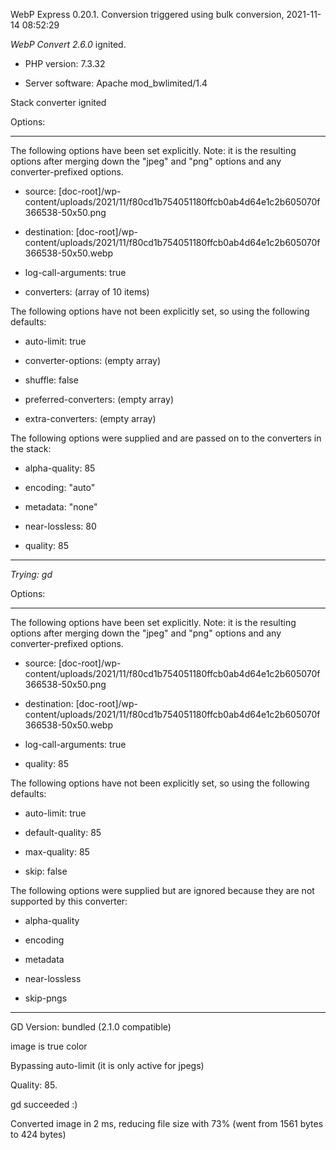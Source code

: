 WebP Express 0.20.1. Conversion triggered using bulk conversion, 2021-11-14 08:52:29

*WebP Convert 2.6.0*  ignited.
- PHP version: 7.3.32
- Server software: Apache mod_bwlimited/1.4

Stack converter ignited

Options:
------------
The following options have been set explicitly. Note: it is the resulting options after merging down the "jpeg" and "png" options and any converter-prefixed options.
- source: [doc-root]/wp-content/uploads/2021/11/f80cd1b754051180ffcb0ab4d64e1c2b605070f366538-50x50.png
- destination: [doc-root]/wp-content/uploads/2021/11/f80cd1b754051180ffcb0ab4d64e1c2b605070f366538-50x50.webp
- log-call-arguments: true
- converters: (array of 10 items)

The following options have not been explicitly set, so using the following defaults:
- auto-limit: true
- converter-options: (empty array)
- shuffle: false
- preferred-converters: (empty array)
- extra-converters: (empty array)

The following options were supplied and are passed on to the converters in the stack:
- alpha-quality: 85
- encoding: "auto"
- metadata: "none"
- near-lossless: 80
- quality: 85
------------


*Trying: gd* 

Options:
------------
The following options have been set explicitly. Note: it is the resulting options after merging down the "jpeg" and "png" options and any converter-prefixed options.
- source: [doc-root]/wp-content/uploads/2021/11/f80cd1b754051180ffcb0ab4d64e1c2b605070f366538-50x50.png
- destination: [doc-root]/wp-content/uploads/2021/11/f80cd1b754051180ffcb0ab4d64e1c2b605070f366538-50x50.webp
- log-call-arguments: true
- quality: 85

The following options have not been explicitly set, so using the following defaults:
- auto-limit: true
- default-quality: 85
- max-quality: 85
- skip: false

The following options were supplied but are ignored because they are not supported by this converter:
- alpha-quality
- encoding
- metadata
- near-lossless
- skip-pngs
------------

GD Version: bundled (2.1.0 compatible)
image is true color
Bypassing auto-limit (it is only active for jpegs)
Quality: 85. 
gd succeeded :)

Converted image in 2 ms, reducing file size with 73% (went from 1561 bytes to 424 bytes)
